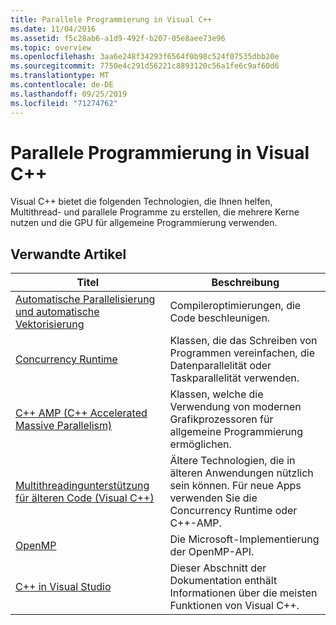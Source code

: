```yaml
---
title: Parallele Programmierung in Visual C++
ms.date: 11/04/2016
ms.assetid: f5c28ab6-a1d9-492f-b207-05e8aee73e96
ms.topic: overview
ms.openlocfilehash: 3aa6e248f34293f6564f0b98c524f07535dbb20e
ms.sourcegitcommit: 7750e4c291d56221c8893120c56a1fe6c9af60d6
ms.translationtype: MT
ms.contentlocale: de-DE
ms.lasthandoff: 09/25/2019
ms.locfileid: "71274762"
---
```

# <a name="parallel-programming-in-visual-c"></a>Parallele Programmierung in Visual C++

Visual C++ bietet die folgenden Technologien, die Ihnen helfen, Multithread- und parallele Programme zu erstellen, die mehrere Kerne nutzen und die GPU für allgemeine Programmierung verwenden.

## <a name="related-articles"></a>Verwandte Artikel

|Titel|Beschreibung|
|-----------|-----------------|
|[Automatische Parallelisierung und automatische Vektorisierung](auto-parallelization-and-auto-vectorization.md)|Compileroptimierungen, die Code beschleunigen.|
|[Concurrency Runtime](concrt/concurrency-runtime.md)|Klassen, die das Schreiben von Programmen vereinfachen, die Datenparallelität oder Taskparallelität verwenden.|
|[C++ AMP (C++ Accelerated Massive Parallelism)](amp/cpp-amp-cpp-accelerated-massive-parallelism.md)|Klassen, welche die Verwendung von modernen Grafikprozessoren für allgemeine Programmierung ermöglichen.|
|[Multithreadingunterstützung für älteren Code (Visual C++)](multithreading-support-for-older-code-visual-cpp.md)|Ältere Technologien, die in älteren Anwendungen nützlich sein können. Für neue Apps verwenden Sie die Concurrency Runtime oder C++-AMP.|
|[OpenMP](openmp/openmp-in-visual-cpp.md)|Die Microsoft-Implementierung der OpenMP-API.|
|[C++ in Visual Studio](../overview/visual-cpp-in-visual-studio.md)|Dieser Abschnitt der Dokumentation enthält Informationen über die meisten Funktionen von Visual C++.|